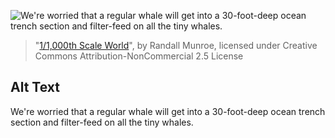 ![We're worried that a regular whale will get into a 30-foot-deep ocean trench section and filter-feed on all the tiny whales.](https://imgs.xkcd.com/comics/1_1000th_scale_world.png)
> "[1/1,000th Scale World](https://xkcd.com/2417/)", by Randall Munroe, licensed under Creative Commons Attribution-NonCommercial 2.5 License

## Alt Text
We're worried that a regular whale will get into a 30-foot-deep ocean trench section and filter-feed on all the tiny whales.
